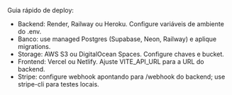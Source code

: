 Guia rápido de deploy:

- Backend: Render, Railway ou Heroku. Configure variáveis de ambiente do .env.
- Banco: use managed Postgres (Supabase, Neon, Railway) e aplique migrations.
- Storage: AWS S3 ou DigitalOcean Spaces. Configure chaves e bucket.
- Frontend: Vercel ou Netlify. Ajuste VITE_API_URL para a URL do backend.
- Stripe: configure webhook apontando para /webhook do backend; use stripe-cli para testes locais.
